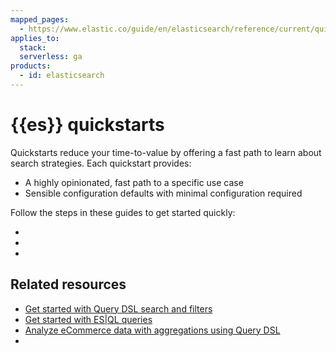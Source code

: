 ```yaml
---
mapped_pages:
  - https://www.elastic.co/guide/en/elasticsearch/reference/current/quickstart.html
applies_to:
  stack:
  serverless: ga
products:
  - id: elasticsearch
---
```


# {{es}} quickstarts

Quickstarts reduce your time-to-value by offering a fast path to learn about search strategies.
Each quickstart provides:

- A highly opinionated, fast path to a specific use case
- Sensible configuration defaults with minimal configuration required

Follow the steps in these guides to get started quickly:

- [](/solutions/search/get-started/index-basics.md)
- [](/solutions/search/get-started/keyword-search-python.md)
- [](/solutions/search/get-started/semantic-search.md)

## Related resources

- [Get started with Query DSL search and filters](elasticsearch://reference/query-languages/query-dsl/full-text-filter-tutorial.md)
- [Get started with ES|QL queries](elasticsearch://reference/query-languages/esql/esql-getting-started.md)
- [Analyze eCommerce data with aggregations using Query DSL](/explore-analyze/query-filter/aggregations/tutorial-analyze-ecommerce-data-with-aggregations-using-query-dsl.md)
- [](/solutions/search/hybrid-semantic-text.md)
